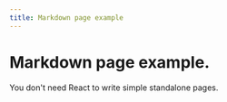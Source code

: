 ```yaml
---
title: Markdown page example
---
```


# Markdown page example.

You don't need React to write simple standalone pages.
